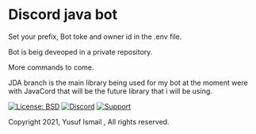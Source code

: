 # Discord java bot 
Set your prefix, Bot toke and owner id in the .env file.

Bot is beig deveoped in a private repository.

More commands to come.

JDA branch is the main library being used for my bot at the moment were with JavaCord that will be the future library that i will be using.

[![License: BSD](https://img.shields.io/badge/License-BSD-green.svg)](https://opensource.org/licenses/BSD)
[![Discord](https://img.shields.io/discord/842490150537527306?label=&logo=discord&logoColor=ffffff&color=7389D8&labelColor=6A7EC2)]( https://discord.gg/hpY6s6mh3N)
[![Support](https://img.shields.io/badge/Gofundme-donate-blue?logo=gofundme)](https://www.gofundme.com/f/bvbqp-help-me-get-a-better-computer)

Copyright 2021, Yusuf Ismail , All rights reserved.
